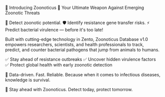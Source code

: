 🌟 Introducing Zoonoticus 🌟
Your Ultimate Weapon Against Emerging Zoonotic Threats

🔬 Detect zoonotic potential.
🛡️ Identify resistance gene transfer risks.
⚡ Predict bacterial virulence — before it's too late!

Built with cutting-edge technology in Zento, Zoonoticus Database v1.0 empowers researchers, scientists, and health professionals to track, predict, and counter bacterial pathogens that jump from animals to humans.

✅ Stay ahead of resistance outbreaks
✅ Uncover hidden virulence factors
✅ Protect global health with early zoonotic detection

🧠 Data-driven. Fast. Reliable.
Because when it comes to infectious diseases, knowledge is survival.

🚀 Stay ahead with Zoonoticus. Detect today, protect tomorrow.
